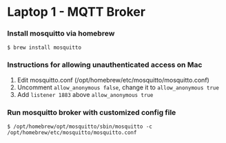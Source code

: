 # Laptop 1 - MQTT Broker

### Install mosquitto via homebrew
`$ brew install mosquitto`

### Instructions for allowing unauthenticated access on Mac
1. Edit mosquitto.conf (/opt/homebrew/etc/mosquitto/mosquitto.conf)
2. Uncomment `allow_anonymous false`, change it to `allow_anonymous true`
3. Add `listener 1883` above `allow_anonymous true`

### Run mosquitto broker with customized config file
`$ /opt/homebrew/opt/mosquitto/sbin/mosquitto -c /opt/homebrew/etc/mosquitto/mosquitto.conf`